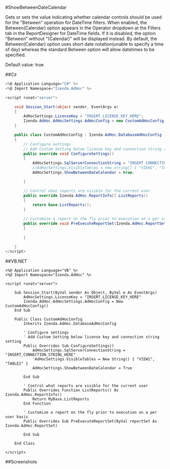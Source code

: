 #ShowBetweenDateCalendar

Gets or sets the value indicating whether calendar controls should be used for the "Between" operation for DateTime filters. 
When enabled, the Between(Calendar) option appears in the Operator dropdown at the Filters tab in the ReportDesigner for DateTime fields. If it is disabled, the option "Between" without "(Calendar)" will be displayed instead. By default, the Between(Calendar) option uses short date notation(unable to specify a time of day) whereas the standard Between option will allow datetimes to be specified.

Default value: true

##C♯

```csharp
<%@ Application Language="C#" %>
<%@ Import Namespace="Izenda.AdHoc" %>

<script runat="server">

    void Session_Start(object sender, EventArgs e) 
    {
        AdHocSettings.LicenseKey = "INSERT_LICENSE_KEY_HERE";
        Izenda.AdHoc.AdHocSettings.AdHocConfig = new CustomAdHocConfig();
    }

    public class CustomAdHocConfig : Izenda.AdHoc.DatabaseAdHocConfig
    {
        // Configure settings
        // Add Custom Setting below license key and connection string setting
        public override void ConfigureSettings()
        {
            AdHocSettings.SqlServerConnectionString = "INSERT_CONNECTION_STRING_HERE";
            //AdHocSettings.VisibleTables = new string[] { "VIEW1", "TABLE2" };
            AdHocSettings.ShowBetweenDateCalendar = true;

        }

        // Control what reports are visible for the current user
        public override Izenda.AdHoc.ReportInfo[] ListReports()
        {
            return base.ListReports();
        }

        // Customize a report on the fly prior to execution on a per user basis
        public override void PreExecuteReportSet(Izenda.AdHoc.ReportSet reportSet)
        {
            
        }

    }
</script>
```

##VB.NET

```visualbasic
<%@ Application Language="VB" %>
<%@ Import Namespace="Izenda.AdHoc" %>

<script runat="server">

    Sub Session_Start(ByVal sender As Object, ByVal e As EventArgs)
        AdHocSettings.LicenseKey = "INSERT_LICENSE_KEY_HERE"
        Izenda.AdHoc.AdHocSettings.AdHocConfig = New CustomAdHocConfig()
    End Sub
    
    Public Class CustomAdHocConfig
        Inherits Izenda.AdHoc.DatabaseAdHocConfig
        
        ' Configure settings
        ' Add Custom Setting below license key and connection string setting
        Public Overrides Sub ConfigureSettings()
            AdHocSettings.SqlServerConnectionString = "INSERT_CONNECTION_STRING_HERE"
            'AdHocSettings.VisibleTables = New String() { "VIEW1", "TABLE2" }
            AdHocSettings.ShowBetweenDateCalendar = True

        End Sub
        
        ' Control what reports are visible for the current user
        Public Overrides Function ListReports() As Izenda.AdHoc.ReportInfo()
            Return MyBase.ListReports
        End Function

        ' Customize a report on the fly prior to execution on a per user basis
        Public Overrides Sub PreExecuteReportSet(ByVal reportSet As Izenda.AdHoc.ReportSet)
        
        End Sub

    End Class

</script>
```

##Screenshots
